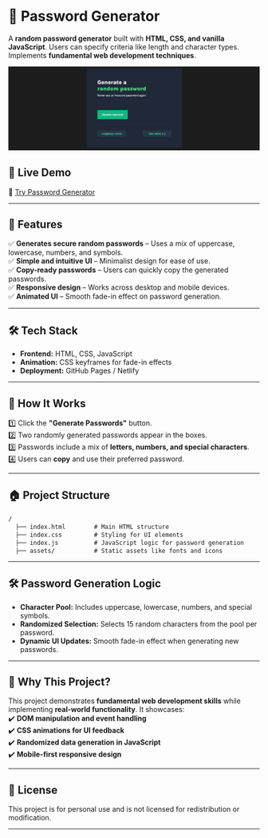 # 🔑 Password Generator  

A **random password generator** built with **HTML, CSS, and vanilla JavaScript**. Users can specify criteria like length and character types. Implements **fundamental web development techniques**.  

![Password Generator](https://raw.githubusercontent.com/noamguterman/Password-Generator/refs/heads/main/password-preview.png)  

## 🚀 Live Demo  
🔗 [Try Password Generator](https://noamguterman.github.io/Password-Generator/)  

---

## 📝 Features  
✅ **Generates secure random passwords** – Uses a mix of uppercase, lowercase, numbers, and symbols.  
✅ **Simple and intuitive UI** – Minimalist design for ease of use.  
✅ **Copy-ready passwords** – Users can quickly copy the generated passwords.  
✅ **Responsive design** – Works across desktop and mobile devices.  
✅ **Animated UI** – Smooth fade-in effect on password generation.  

---

## 🛠️ Tech Stack  
- **Frontend:** HTML, CSS, JavaScript  
- **Animation:** CSS keyframes for fade-in effects  
- **Deployment:** GitHub Pages / Netlify  

---

## 🎯 How It Works  
1️⃣ Click the **"Generate Passwords"** button.  
2️⃣ Two randomly generated passwords appear in the boxes.  
3️⃣ Passwords include a mix of **letters, numbers, and special characters**.  
4️⃣ Users can **copy** and use their preferred password.  

---

## 🏠 Project Structure  
```
/
  ├── index.html        # Main HTML structure
  ├── index.css         # Styling for UI elements
  ├── index.js          # JavaScript logic for password generation
  ├── assets/           # Static assets like fonts and icons
```

---

## 🛠️ Password Generation Logic  
- **Character Pool:** Includes uppercase, lowercase, numbers, and special symbols.  
- **Randomized Selection:** Selects 15 random characters from the pool per password.  
- **Dynamic UI Updates:** Smooth fade-in effect when generating new passwords.  

---

## 🌟 Why This Project?  
This project demonstrates **fundamental web development skills** while implementing **real-world functionality**. It showcases:  
✔️ **DOM manipulation and event handling**  
✔️ **CSS animations for UI feedback**  
✔️ **Randomized data generation in JavaScript**  
✔️ **Mobile-first responsive design**  

---

## 🐝 License  
This project is for personal use and is not licensed for redistribution or modification.  

---
